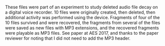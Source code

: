 These files were part of an experiment to study deleted audio file decay on a digital voice recorder. 10 files were originally created, then deleted, then additional activity was performed using the device. Fragments of four of the 10 files survived and were recovered, the fragments from several of the files were saved as new files with MP3 extensions, and the recovered fragments were playable as MP3 files. See paper at AES 2017, and thanks to the paper reviewer for noting that I did not need to add the MP3 header.
